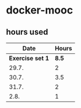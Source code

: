 # docker-mooc

## hours used 
|Date| Hours|
|---|---|
|**Exercise set 1**|**8.5**|
|29.7.|2|
|30.7.|3.5|
|31.7.|2|
|2.8.|1|
